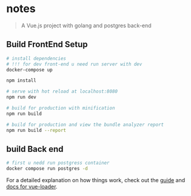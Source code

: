 # notes

> A Vue.js project with golang and postgres back-end

## Build FrontEnd Setup

``` bash
# install dependencies
# !!! for dev front-end u need run server with dev
docker-compose up

npm install

# serve with hot reload at localhost:8080
npm run dev

# build for production with minification
npm run build

# build for production and view the bundle analyzer report
npm run build --report
```

## build Back end
``` bash
# first u nedd run postgress container
docker compose run postgres -d
```

For a detailed explanation on how things work, check out the [guide](http://vuejs-templates.github.io/webpack/) and [docs for vue-loader](http://vuejs.github.io/vue-loader).
